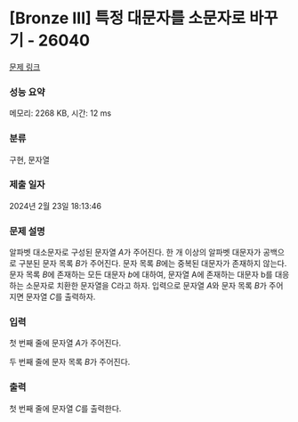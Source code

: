 # [Bronze III] 특정 대문자를 소문자로 바꾸기 - 26040 

[문제 링크](https://www.acmicpc.net/problem/26040) 

### 성능 요약

메모리: 2268 KB, 시간: 12 ms

### 분류

구현, 문자열

### 제출 일자

2024년 2월 23일 18:13:46

### 문제 설명

<p>알파벳 대소문자로 구성된 문자열 <em>A</em>가 주어진다. 한 개 이상의 알파벳 대문자가 공백으로 구분된 문자 목록 <em>B</em>가 주어진다. 문자 목록 <em>B</em>에는 중복된 대문자가 존재하지 않는다. 문자 목록 <em>B</em>에 존재하는 모든 대문자 <em>b</em>에 대하여, 문자열 A에 존재하는 대문자 b를 대응하는 소문자로 치환한 문자열을 C라고 하자. 입력으로 문자열 <em>A</em>와 문자 목록 <em>B</em>가 주어지면 문자열 <em>C</em>를 출력하자.</p>

### 입력 

 <p>첫 번째 줄에 문자열 <em>A</em>가 주어진다.</p>

<p>두 번째 줄에 문자 목록 <em>B</em>가 주어진다.</p>

### 출력 

 <p>첫 번째 줄에 문자열 <em>C</em>를 출력한다.</p>

